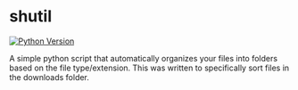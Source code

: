 # shutil
[![Python Version](https://img.shields.io/badge/python-brightgreen.svg)](https://python.org)

A simple python script that automatically organizes your files into folders based on the file type/extension. This was written to specifically sort files in the downloads folder.
